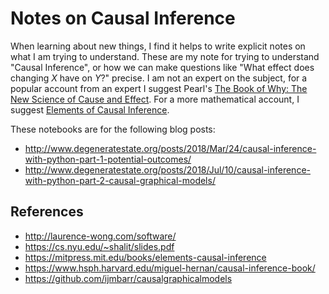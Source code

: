 # Notes on Causal Inference

When learning about new things, I find it helps to write explicit notes on what I am trying to understand. These are my note for trying to understand "Causal Inference", or how we can make questions like "What effect does changing $X$ have on $Y$?" precise. I am not an expert on the subject, for a popular account from an expert I suggest Pearl's [The Book of Why: The New Science of Cause and Effect](https://www.goodreads.com/book/show/36204378-the-book-of-why). For a more mathematical account, I suggest [Elements of Causal Inference](https://mitpress.mit.edu/books/elements-causal-inference).

These notebooks are for the following blog posts:
 - http://www.degeneratestate.org/posts/2018/Mar/24/causal-inference-with-python-part-1-potential-outcomes/
 - http://www.degeneratestate.org/posts/2018/Jul/10/causal-inference-with-python-part-2-causal-graphical-models/

## References
 - http://laurence-wong.com/software/
 - https://cs.nyu.edu/~shalit/slides.pdf
 - https://mitpress.mit.edu/books/elements-causal-inference
 - https://www.hsph.harvard.edu/miguel-hernan/causal-inference-book/
 - https://github.com/ijmbarr/causalgraphicalmodels
